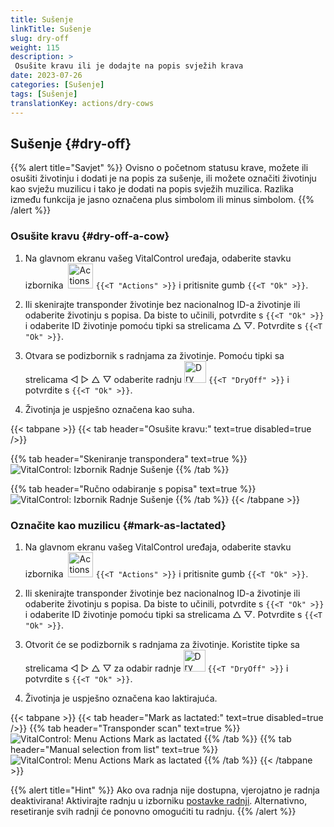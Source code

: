 ```yaml
---
title: Sušenje
linkTitle: Sušenje
slug: dry-off
weight: 115
description: >
 Osušite kravu ili je dodajte na popis svježih krava
date: 2023-07-26
categories: [Sušenje]
tags: [Sušenje]
translationKey: actions/dry-cows
---
```


## Sušenje {#dry-off}

{{% alert title="Savjet" %}}
Ovisno o početnom statusu krave, možete ili osušiti životinju i dodati je na popis za sušenje, ili možete označiti životinju kao svježu muzilicu i tako je dodati na popis svježih muzilica. Razlika između funkcija je jasno označena plus simbolom ili minus simbolom.
{{% /alert %}}

### Osušite kravu {#dry-off-a-cow}

1. Na glavnom ekranu vašeg VitalControl uređaja, odaberite stavku izbornika &nbsp;<img src="/icons/actions.svg" width="40" align="bottom" alt="Actions" /> `{{<T "Actions" >}}` i pritisnite gumb `{{<T "Ok" >}}`.

2. Ili skenirajte transponder životinje bez nacionalnog ID-a životinje ili odaberite životinju s popisa. Da biste to učinili, potvrdite s `{{<T "Ok" >}}` i odaberite ID životinje pomoću tipki sa strelicama △ ▽. Potvrdite s `{{<T "Ok" >}}`.

3. Otvara se podizbornik s radnjama za životinje. Pomoću tipki sa strelicama ◁ ▷ △ ▽ odaberite radnju <img src="/icons/actions/dryoff-plus.svg" width="35" align="bottom" alt="Dry off" /> `{{<T "DryOff" >}}` i potvrdite s `{{<T "Ok" >}}`.

4. Životinja je uspješno označena kao suha.

{{< tabpane >}}
{{< tab header="Osušite kravu:" text=true disabled=true />}}

{{% tab header="Skeniranje transpondera" text=true %}}
![VitalControl: Izbornik Radnje Sušenje](../images/dryoff-scan.png "Osušite kravu")
{{% /tab %}}

{{% tab header="Ručno odabiranje s popisa" text=true %}}
![VitalControl: Izbornik Radnje Sušenje](../images/dryoff.png "Osušite kravu")
{{% /tab %}}
{{< /tabpane >}}

### Označite kao muzilicu {#mark-as-lactated}

1. Na glavnom ekranu vašeg VitalControl uređaja, odaberite stavku izbornika &nbsp;<img src="/icons/actions.svg" width="40" align="bottom" alt="Actions" /> `{{<T "Actions" >}}` i pritisnite gumb `{{<T "Ok" >}}`.

2. Ili skenirajte transponder životinje bez nacionalnog ID-a životinje ili odaberite životinju s popisa. Da biste to učinili, potvrdite s `{{<T "Ok" >}}` i odaberite ID životinje pomoću tipki sa strelicama △ ▽. Potvrdite s `{{<T "Ok" >}}`.


3. Otvorit će se podizbornik s radnjama za životinje. Koristite tipke sa strelicama ◁ ▷ △ ▽ za odabir radnje <img src="/icons/actions/dryoff-minus.svg" width="35" align="bottom" alt="Dry off" /> `{{<T "DryOff" >}}` i potvrdite s `{{<T "Ok" >}}`.

4. Životinja je uspješno označena kao laktirajuća.

{{< tabpane >}}
{{< tab header="Mark as lactated:" text=true disabled=true />}}
{{% tab header="Transponder scan" text=true %}}
![VitalControl: Menu Actions Mark as lactated](../images/lactated-scan.png "Mark as lactated")
{{% /tab %}}
{{% tab header="Manual selection from list" text=true %}}
![VitalControl: Menu Actions Mark as lactated](../images/lactated.png "Mark as lactated")
{{% /tab %}}
{{< /tabpane >}}


{{% alert title="Hint" %}}
Ako ova radnja nije dostupna, vjerojatno je radnja deaktivirana! Aktivirajte radnju u izborniku [postavke radnji](../setting). Alternativno, resetiranje svih radnji će ponovno omogućiti tu radnju.
{{% /alert %}}
